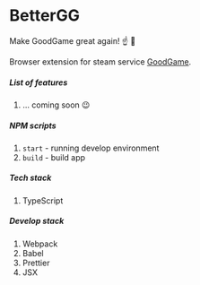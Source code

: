 # BetterGG
Make GoodGame great again! :point_up: :pig:

Browser extension for steam service [GoodGame](https:goodgame.ru/).

##### List of features
1. ... coming soon :wink:

##### NPM scripts
1. `start` - running develop environment
1. `build` - build app

##### Tech stack
1. TypeScript

##### Develop stack
1. Webpack
1. Babel
1. Prettier
1. JSX

